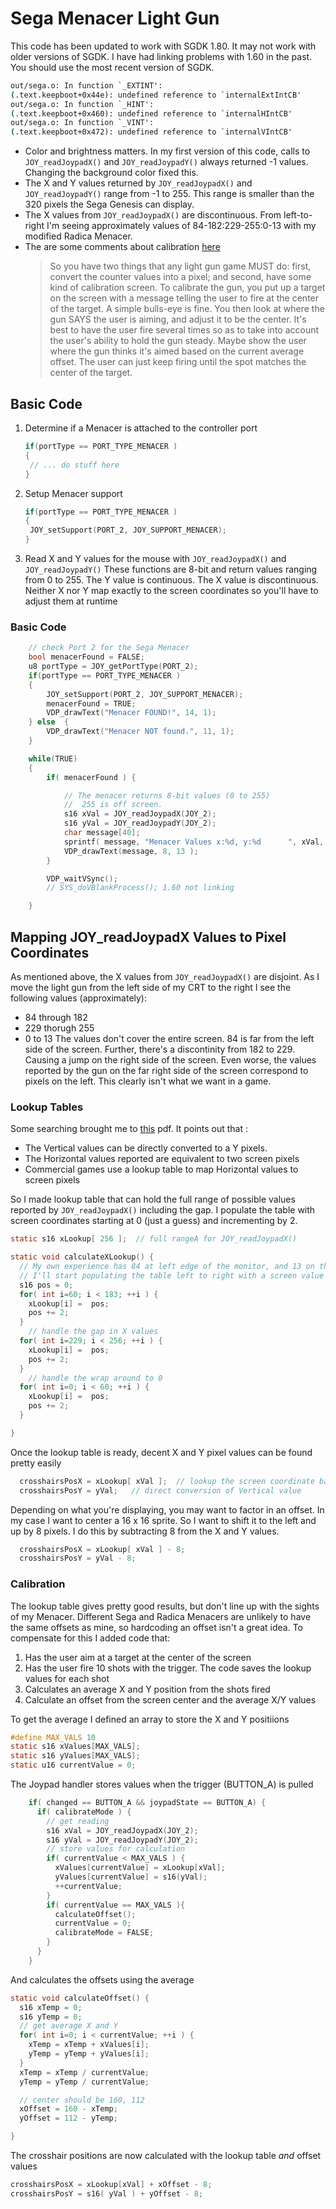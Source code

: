 # Sega Menacer Light Gun
This code has been updated to work with SGDK 1.80.  It may not work with older versions of SGDK. 
I have had linking problems with 1.60 in the past.  You should use the most recent version 
of SGDK.
  ~~~cmd
  out/sega.o: In function `_EXTINT':
  (.text.keepboot+0x44e): undefined reference to `internalExtIntCB'
  out/sega.o: In function `_HINT':
  (.text.keepboot+0x460): undefined reference to `internalHIntCB'
  out/sega.o: In function `_VINT':
  (.text.keepboot+0x472): undefined reference to `internalVIntCB'
  ~~~
* Color and brightness matters. In my first version of this code, calls to `JOY_readJoypadX()` and `JOY_readJoypadY()` always returned -1 values.   Changing the background color fixed this.
* The X and Y values returned by `JOY_readJoypadX()` and `JOY_readJoypadY()` range from -1 to 255.  This range is smaller than the 320 pixels the Sega Genesis can display.
* The X values from `JOY_readJoypadX()` are discontinuous.  From left-to-right I'm seeing approximately values of 84-182:229-255:0-13 with my modified Radica Menacer.
* The are some comments about calibration [here](http://gendev.spritesmind.net/forum/viewtopic.php?t=14&start=660)
   > So you have two things that any light gun game MUST do: first, convert the 
   > counter values into a pixel; and second, have some kind of calibration screen.
   >  To calibrate the gun, you put up a target on the screen with a message 
   >  telling the user to fire at the center of the target. A simple bulls-eye is 
   >  fine. You then look at where the gun SAYS the user is aiming, and adjust it 
   >  to be the center. It's best to have the user fire several times so as to take 
   >  into account the user's ability to hold the gun steady. Maybe show the user 
   >  where the gun thinks it's aimed based on the current average offset. The user 
   >  can just keep firing until the spot matches the center of the target.

## Basic Code 
1. Determine if a Menacer is attached to the controller port
   ~~~c
   if(portType == PORT_TYPE_MENACER )
   {
   	// ... do stuff here
   }		
   ~~~
2. Setup Menacer support
   ~~~c
   if(portType == PORT_TYPE_MENACER )
   {
   	JOY_setSupport(PORT_2, JOY_SUPPORT_MENACER);
   }
   ~~~
3. Read X and Y values for the mouse with `JOY_readJoypadX()` and `JOY_readJoypadY()`
These functions are 8-bit and return values ranging from 0 to 255.  The Y value is 
continuous.  The X value is discontinuous.   Neither X nor Y map exactly to the 
screen coordinates so you'll have to adjust them at runtime

### Basic Code
~~~c
	// check Port 2 for the Sega Menacer
	bool menacerFound = FALSE;
	u8 portType = JOY_getPortType(PORT_2);
	if(portType == PORT_TYPE_MENACER )
	{
		JOY_setSupport(PORT_2, JOY_SUPPORT_MENACER);
		menacerFound = TRUE;
		VDP_drawText("Menacer FOUND!", 14, 1);
	} else  {
		VDP_drawText("Menacer NOT found.", 11, 1);
	}

	while(TRUE)
	{
		if( menacerFound ) {	

			// The menacer returns 8-bit values (0 to 255)
			//  255 is off screen.  
			s16 xVal = JOY_readJoypadX(JOY_2);
			s16 yVal = JOY_readJoypadY(JOY_2);
			char message[40];
			sprintf( message, "Menacer Values x:%d, y:%d      ", xVal, yVal );
			VDP_drawText(message, 8, 13 );
		}

		VDP_waitVSync();
		// SYS_doVBlankProcess(); 1.60 not linking

	}
~~~

## Mapping JOY_readJoypadX Values to Pixel Coordinates
As mentioned above, the X values from `JOY_readJoypadX()` are disjoint.  As I move 
the light gun from the left side of my CRT to the right I see the following values (approximately):
* 84 through 182 
* 229 thorugh 255
* 0 to 13 
The values don't cover the entire screen.  84 is far from the left side of the screen.
Further, there's a discontinity from 182 to 229. Causing a jump on the right side of the 
screen. Even worse, the values reported by the gun on the far right side of the screen
correspond to pixels on the left.  This clearly isn't what we want in a game.

### Lookup Tables
Some searching brought me to [this](https://gendev.spritesmind.net/mirrors/eke/gen_lightgun.pdf) pdf.
It points out that :
* The Vertical values can be directly converted to a Y pixels.
* The Horizontal values reported are equivalent to two screen pixels
* Commercial games use a lookup table to map Horizontal values to screen pixels

So I made lookup table that can hold the full range of possible 
values reported by `JOY_readJoypadX()` including the gap.
I populate the table with screen coordinates starting at 0 (just a guess)
and incrementing by 2.
~~~c
static s16 xLookup[ 256 ];  // full rangeA for JOY_readJoypadX()

static void calculateXLookup() {
  // My own experience has 84 at left edge of the monitor, and 13 on the right.
  // I'll start populating the table left to right with a screen value of -40
  s16 pos = 0;
  for( int i=60; i < 183; ++i ) {
    xLookup[i] =  pos;
    pos += 2;
  }
	// handle the gap in X values 
  for( int i=229; i < 256; ++i ) {
    xLookup[i] =  pos;
    pos += 2;
  }
	// handle the wrap around to 0  
  for( int i=0; i < 60; ++i ) {
    xLookup[i] =  pos;
    pos += 2;
  }

}
~~~
Once the lookup table is ready, decent X and Y pixel values  can be found 
pretty easily
~~~c
  crosshairsPosX = xLookup[ xVal ];  // lookup the screen coordinate based on Horizontal Value
  crosshairsPosY = yVal;   // direct conversion of Vertical value
~~~

Depending on what you're displaying, you may want to factor in an offset.
In my case I want to center a 16 x 16 sprite.  So I want to shift it to the 
left and up by 8 pixels. I do this by subtracting 8 from the X and Y values.
~~~c
  crosshairsPosX = xLookup[ xVal ] - 8;
  crosshairsPosY = yVal - 8;
~~~

### Calibration
The lookup table gives pretty good results, but don't line up with the
sights of my Menacer.  Different Sega and Radica Menacers are unlikely to
have the same offsets as mine, so hardcoding an offset isn't a great idea. 
To compensate for this I added code that:
1. Has the user aim at a target at the center of the screen
2. Has the user fire 10 shots with the trigger.  The code saves the lookup
values for each shot
3. Calculates an average X and Y position from the shots fired
4. Calculate an offset from the screen center and the average X/Y values


To get the average I defined an array to store the X and Y positiions
~~~c
#define MAX_VALS 10
static s16 xValues[MAX_VALS];
static s16 yValues[MAX_VALS];
static u16 currentValue = 0;
~~~
The Joypad handler stores values when the trigger (BUTTON_A) is pulled
~~~c
    if( changed == BUTTON_A && joypadState == BUTTON_A) {
      if( calibrateMode ) {
        // get reading
        s16 xVal = JOY_readJoypadX(JOY_2);
        s16 yVal = JOY_readJoypadY(JOY_2);
        // store values for calculation
        if( currentValue < MAX_VALS ) {
          xValues[currentValue] = xLookup[xVal];
          yValues[currentValue] = s16(yVal);
          ++currentValue;
        }
        if( currentValue == MAX_VALS ){
          calculateOffset();
          currentValue = 0;
          calibrateMode = FALSE;
        }
      }
    }
~~~
And calculates the offsets using the average
~~~c
static void calculateOffset() {
  s16 xTemp = 0;
  s16 yTemp = 0;
  // get average X and Y
  for( int i=0; i < currentValue; ++i ) {
    xTemp = xTemp + xValues[i];
    yTemp = yTemp + yValues[i];
  }
  xTemp = xTemp / currentValue;
  yTemp = yTemp / currentValue;

  // center should be 160, 112
  xOffset = 160 - xTemp;
  yOffset = 112 - yTemp;

}
~~~

The crosshair positions are now calculated with the lookup table *and* offset values
~~~c
crosshairsPosX = xLookup[xVal] + xOffset - 8;
crosshairsPosY = s16( yVal ) + yOffset - 8;
~~~









